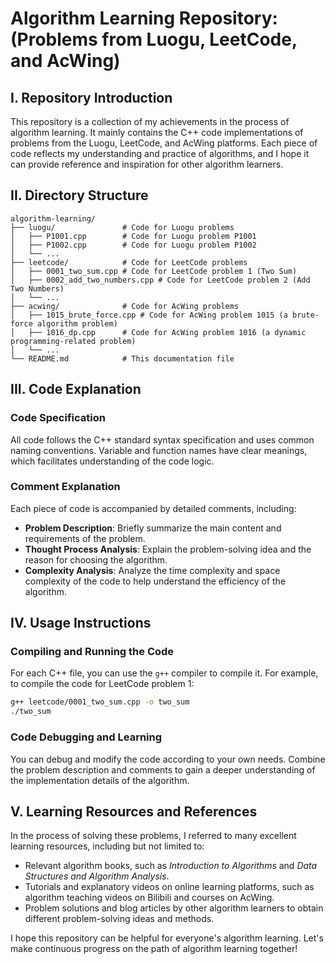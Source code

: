 # Algorithm Learning Repository: (Problems from Luogu, LeetCode, and AcWing)

## I. Repository Introduction
This repository is a collection of my achievements in the process of algorithm learning. It mainly contains the C++ code implementations of problems from the Luogu, LeetCode, and AcWing platforms. Each piece of code reflects my understanding and practice of algorithms, and I hope it can provide reference and inspiration for other algorithm learners.

## II. Directory Structure
```
algorithm-learning/
├── luogu/               # Code for Luogu problems
│   ├── P1001.cpp        # Code for Luogu problem P1001
│   ├── P1002.cpp        # Code for Luogu problem P1002
│   └── ...
├── leetcode/            # Code for LeetCode problems
│   ├── 0001_two_sum.cpp # Code for LeetCode problem 1 (Two Sum)
│   ├── 0002_add_two_numbers.cpp # Code for LeetCode problem 2 (Add Two Numbers)
│   └── ...
├── acwing/              # Code for AcWing problems
│   ├── 1015_brute_force.cpp # Code for AcWing problem 1015 (a brute-force algorithm problem)
│   ├── 1016_dp.cpp      # Code for AcWing problem 1016 (a dynamic programming-related problem)
│   └── ...
└── README.md            # This documentation file
```

## III. Code Explanation

### Code Specification
All code follows the C++ standard syntax specification and uses common naming conventions. Variable and function names have clear meanings, which facilitates understanding of the code logic.

### Comment Explanation
Each piece of code is accompanied by detailed comments, including:
- **Problem Description**: Briefly summarize the main content and requirements of the problem.
- **Thought Process Analysis**: Explain the problem-solving idea and the reason for choosing the algorithm.
- **Complexity Analysis**: Analyze the time complexity and space complexity of the code to help understand the efficiency of the algorithm.

## IV. Usage Instructions

### Compiling and Running the Code
For each C++ file, you can use the `g++` compiler to compile it. For example, to compile the code for LeetCode problem 1:
```bash
g++ leetcode/0001_two_sum.cpp -o two_sum
./two_sum
```

### Code Debugging and Learning
You can debug and modify the code according to your own needs. Combine the problem description and comments to gain a deeper understanding of the implementation details of the algorithm.

## V. Learning Resources and References
In the process of solving these problems, I referred to many excellent learning resources, including but not limited to:
- Relevant algorithm books, such as *Introduction to Algorithms* and *Data Structures and Algorithm Analysis*.
- Tutorials and explanatory videos on online learning platforms, such as algorithm teaching videos on Bilibili and courses on AcWing.
- Problem solutions and blog articles by other algorithm learners to obtain different problem-solving ideas and methods.

I hope this repository can be helpful for everyone's algorithm learning. Let's make continuous progress on the path of algorithm learning together! 